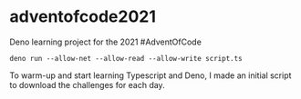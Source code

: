 # adventofcode2021
Deno learning project for the 2021 #AdventOfCode

```
deno run --allow-net --allow-read --allow-write script.ts
```
To warm-up and start learning Typescript and Deno, I made an initial script to download the challenges for each day.
